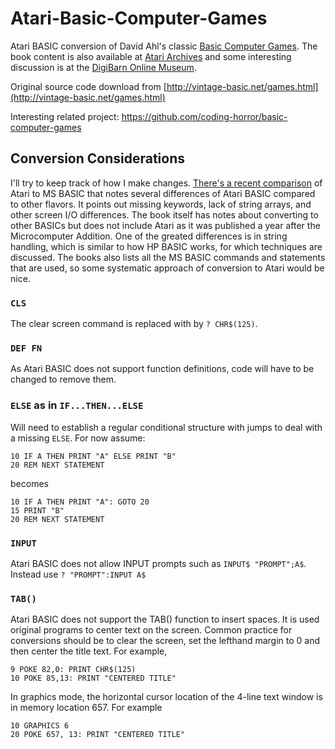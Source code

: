 # Atari-Basic-Computer-Games
Atari BASIC conversion of David Ahl's classic [Basic Computer Games](https://archive.org/details/Basic_Computer_Games_Microcomputer_Edition_1978_Creative_Computing). The book content is also available at [Atari Archives](http://www.atariarchives.org/basicgames/) and some interesting discussion is at the [DigiBarn Online Museum](https://digibarn.com/collections/books/basicgames/).

Original source code download from [http://vintage-basic.net/games.html](http://vintage-basic.net/games.html)

Interesting related project: https://github.com/coding-horror/basic-computer-games

## Conversion Considerations
I'll try to keep track of how I make changes. [There's a recent comparison](https://www.goto10retro.com/p/battle-of-the-basics-atari-vs-microsoft) of Atari to MS BASIC that notes several differences of Atari BASIC compared to other flavors. It points out missing keywords, lack of string arrays, and other screen I/O differences. The book itself has notes about converting to other BASICs but does not include Atari as it was published a year after the Microcomputer Addition. One of the greated differences is in string handling, which is similar to how HP BASIC works, for which techniques are discussed. The books also lists all the MS BASIC commands and statements that are used, so some systematic approach of conversion to Atari would be nice.

### `CLS`
The clear screen command is replaced with by `? CHR$(125)`.

### `DEF FN`
As Atari BASIC does not support function definitions, code will have to be changed to remove them.

### `ELSE` as in `IF...THEN...ELSE`
Will need to establish a regular conditional structure with jumps to deal with a missing `ELSE`.
For now assume:
```
10 IF A THEN PRINT "A" ELSE PRINT "B"
20 REM NEXT STATEMENT
```
becomes
```
10 IF A THEN PRINT "A": GOTO 20
15 PRINT "B" 
20 REM NEXT STATEMENT
```

### `INPUT`
Atari BASIC does not allow INPUT prompts such as `INPUT$ "PROMPT";A$`. Instead use `? "PROMPT":INPUT A$`

### `TAB()`
Atari BASIC does not support the TAB() function to insert spaces. It is used original programs to center text on the screen. Common practice for conversions should be to clear the screen, set the lefthand margin to 0 and then center the title text. For example,
```
9 POKE 82,0: PRINT CHR$(125)
10 POKE 85,13: PRINT "CENTERED TITLE"
```
In graphics mode, the horizontal cursor location of the 4-line text window is in memory location 657. For example
```
10 GRAPHICS 6
20 POKE 657, 13: PRINT "CENTERED TITLE"
```
